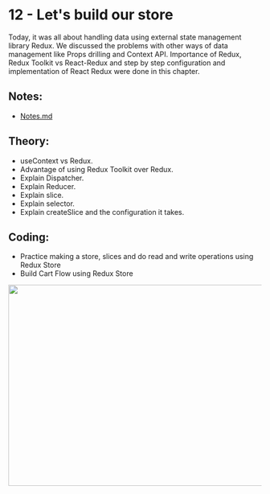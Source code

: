 # 12 - Let's build our store

Today, it was all about handling data using external state management library Redux. We discussed the problems with other ways of data management like Props drilling and Context API. Importance of Redux, Redux Toolkit vs React-Redux and step by step configuration and implementation of React Redux were done in this chapter.

## Notes:

- [Notes.md](https://github.com/deltanode/react-playground/blob/main/12-lets-build-our-store/notes.md)

## Theory:

<ul>
	<li>useContext vs Redux.</li>
	<li>Advantage of using Redux Toolkit over Redux.</li>
	<li>Explain Dispatcher.</li>
	<li>Explain Reducer.</li>
	<li>Explain slice.</li>
	<li>Explain selector.</li>
	<li>Explain createSlice and the configuration it takes.</li>
</ul>

## Coding:

<ul>
	<li>Practice making a store, slices and do read and write operations using Redux Store</li>
	<li>Build Cart Flow using Redux Store<br>
	 </li>
</ul>

<p><img  width="600" height="400" src="https://learn.namastedev.com/s/articles/63e3cd07e4b0694fa487a0e1/images/63dlb7zi0.png"></p>
</div>
